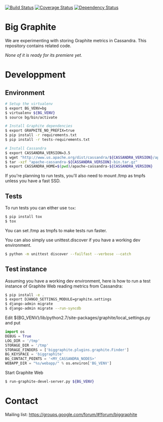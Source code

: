 [![Build Status](https://travis-ci.org/criteo/biggraphite.svg?branch=master)](https://travis-ci.org/criteo/biggraphite)
[![Coverage Status](https://coveralls.io/repos/github/criteo/biggraphite/badge.svg?branch=initialimport)](https://coveralls.io/github/criteo/biggraphite?branch=master)
[![Dependency Status](https://gemnasium.com/badges/github.com/criteo/biggraphite.svg)](https://gemnasium.com/github.com/criteo/biggraphite)

Big Graphite
============

We are experimenting with storing Graphite metrics in Cassandra. This repository contains related code.

*None of it is ready for its premiere yet.*


Developpment
============

Environment
-----------

```bash
# Setup the virtualenv
$ export BG_VENV=bg
$ virtualenv ${BG_VENV}
$ source bg/bin/activate

# Install Graphite dependencies
$ export GRAPHITE_NO_PREFIX=true
$ pip install -r requirements.txt
$ pip install -r tests-requirements.txt

# Install Cassandra
$ export CASSANDRA_VERSION=3.5
$ wget "http://www.us.apache.org/dist/cassandra/${CASSANDRA_VERSION}/apache-cassandra-${CASSANDRA_VERSION}-bin.tar.gz"
$ tar -xzf "apache-cassandra-${CASSANDRA_VERSION}-bin.tar.gz"
$ export CASSANDRA_HOME=$(pwd)/apache-cassandra-${CASSANDRA_VERSION}
```

If you're planning to run tests, you'll also need to mount /tmp as tmpfs unless
you have a fast SSD.

Tests
-----

To run tests you can either use `tox`:

```bash
$ pip install tox
$ tox
```
You can set /tmp as tmpfs to make tests run faster.

You can also simply use unittest.discover if you have a working dev environment.


```bash
$ python -m unittest discover --failfast --verbose --catch
```

Test instance
-------------

Assuming you have a working dev environment, here is how to run a test instance
of Graphite Web reading metrics from Cassandra:

```bash
$ pip install -e .
$ export DJANGO_SETTINGS_MODULE=graphite.settings
$ django-admin migrate
$ django-admin migrate --run-syncdb
```

Edit ${BG_VENV}/lib/python2.7/site-packages/graphite/local_settings.py and put

```python
import os
DEBUG = True
LOG_DIR = '/tmp'
STORAGE_DIR = '/tmp'
STORAGE_FINDERS = ['biggraphite.plugins.graphite.Finder']
BG_KEYSPACE = 'biggraphite'
BG_CONTACT_POINTS = '<MY_CASSANDRA_NODES>'
WEBAPP_DIR = "%s/webapp/" % os.environ['BG_VENV']
```

Start Graphite Web

```bash
$ run-graphite-devel-server.py ${BG_VENV}
```

Contact
=======

Mailing list: https://groups.google.com/forum/#!forum/biggraphite
